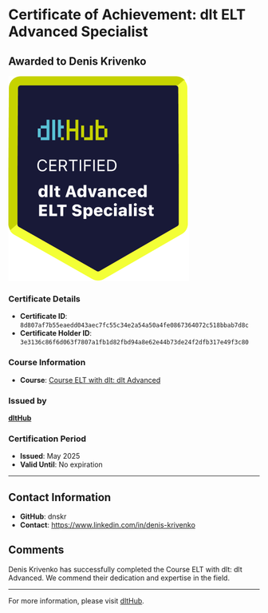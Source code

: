 
# Certificate of Achievement: dlt ELT Advanced Specialist

## Awarded to **Denis Krivenko**

![Course Image](../badges/advanced_etl_specialist.png)

### Certificate Details
- **Certificate ID**: `8d807af7b55eaedd043aec7fc55c34e2a54a50a4fe0867364072c518bbab7d8c`
- **Certificate Holder ID**: `3e3136c86f6d063f7807a1fb1d82fbd94a8e62e44b73de24f2dfb317e49f3c80`

### Course Information
- **Course**: [Course ELT with dlt: dlt Advanced](https://github.com/dlt-hub/dlthub-education/tree/main/courses/dlt_advanced_2025)

### Issued by
[**dltHub**](https://dlthub.com/) 

### Certification Period
- **Issued**: May 2025
- **Valid Until**: No expiration

---

## Contact Information
- **GitHub**: dnskr
- **Contact**: https://www.linkedin.com/in/denis-krivenko

## Comments
Denis Krivenko has successfully completed the Course ELT with dlt: dlt Advanced. We commend their dedication and expertise in the field.

---

For more information, please visit [dltHub](https://dlthub.com/).
    